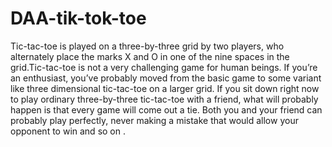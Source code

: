 # DAA-tik-tok-toe
Tic-tac-toe is played on a three-by-three grid by two players, who alternately place the marks X and O in one of the nine spaces in the grid.Tic-tac-toe  is  not  a  very  challenging  game  for  human
 beings. If you’re an enthusiast, you’ve probably moved
from   the      basic   game   to   some   variant   like   three
dimensional tic-tac-toe on a larger grid. If you sit down right now to play ordinary three-by-three tic-tac-toe with a friend, what will probably happen is that every game will  come  out  a  tie.  Both  you  and  your  friend  can
 probably  play	perfectly,  never	making  a  mistake  that
would allow your opponent to win and so on . 
